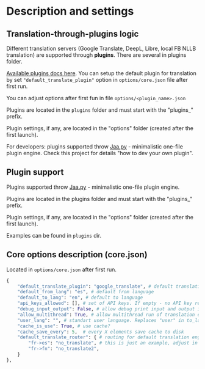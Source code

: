 # Description and settings

## Translation-through-plugins logic

Different translation servers (Google Translate, DeepL, Libre, local FB NLLB translation) are supported through **plugins**. There are several in plugins folder. 

[Available plugins docs here](#plugins). You can setup the default plugin for translation by set `"default_translate_plugin"` option in `options/core.json` file after first run. 

You can adjust options after first fun in file `options/<plugin_name>.json`

Plugins are located in the `plugins` folder and must start with the "plugins_" prefix.

Plugin settings, if any, are located in the "options" folder (created after the first launch).

For developers: plugins supported throw [Jaa.py](https://github.com/janvarev/jaapy) - minimalistic one-file plugin engine. 
Check this project for details "how to dev your own plugin".

## Plugin support

Plugins supported throw [Jaa.py](https://github.com/janvarev/jaapy) - minimalistic one-file plugin engine.

Plugins are located in the plugins folder and must start with the "plugins_" prefix.

Plugin settings, if any, are located in the "options" folder (created after the first launch).

Examples can be found in `plugins` dir.

## Core options description (core.json)

Located in `options/core.json` after first run.

```python
{
    "default_translate_plugin": "google_translate", # default translation engine
    "default_from_lang": "es", # default from language
    "default_to_lang": "en", # default to language
    "api_keys_allowed": [], # set of API keys. If empty - no API key required.
    "debug_input_output": False, # allow debug print input and output in console
    "allow_multithread": True, # allow multithread run of translation engine
    "user_lang": "", # standart user language. Replaces "user" in to_lang or from_lang API params
    "cache_is_use": True, # use cache?
    "cache_save_every": 5,  # every X elements save cache to disk
    "default_translate_router": { # routing for default translation engine on different language pairs
        "fr->es": "no_translate", # this is just an example, adjust in to your needs
        "fr->fn": "no_translate2",
    }
},
```
